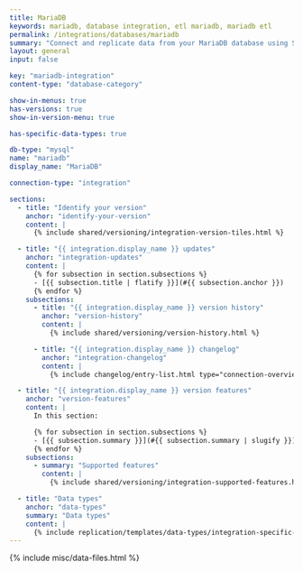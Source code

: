 ```yaml
---
title: MariaDB
keywords: mariadb, database integration, etl mariadb, mariadb etl
permalink: /integrations/databases/mariadb
summary: "Connect and replicate data from your MariaDB database using Stitch's MariaDB integration."
layout: general
input: false

key: "mariadb-integration"
content-type: "database-category"

show-in-menus: true
has-versions: true
show-in-version-menu: true

has-specific-data-types: true

db-type: "mysql"
name: "mariadb"
display_name: "MariaDB"

connection-type: "integration"

sections:
  - title: "Identify your version"
    anchor: "identify-your-version"
    content: |
      {% include shared/versioning/integration-version-tiles.html %}

  - title: "{{ integration.display_name }} updates"
    anchor: "integration-updates"
    content: |
      {% for subsection in section.subsections %}
      - [{{ subsection.title | flatify }}](#{{ subsection.anchor }})
      {% endfor %}
    subsections:
      - title: "{{ integration.display_name }} version history"
        anchor: "version-history"
        content: |
          {% include shared/versioning/version-history.html %}

      - title: "{{ integration.display_name }} changelog"
        anchor: "integration-changelog"
        content: |
          {% include changelog/entry-list.html type="connection-overview" %}

  - title: "{{ integration.display_name }} version features"
    anchor: "version-features"
    content: |
      In this section:

      {% for subsection in section.subsections %}
      - [{{ subsection.summary }}](#{{ subsection.summary | slugify }})
      {% endfor %}
    subsections:
      - summary: "Supported features"
        content: |
          {% include shared/versioning/integration-supported-features.html type="version-comparison" feature-type="databases" %}

  - title: "Data types"
    anchor: "data-types"
    summary: "Data types"
    content: |
      {% include replication/templates/data-types/integration-specific-data-types.html version="2" specific-types=true display-intro=true %}        
---
```

{% include misc/data-files.html %}